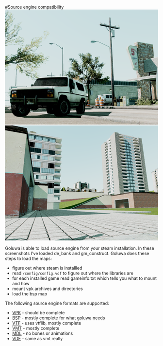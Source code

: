 #Source engine compatibility
![ScreenShot](https://raw.githubusercontent.com/CapsAdmin/goluwa-assets/master/extras/screenshots/de_bank.png)
![ScreenShot](https://raw.githubusercontent.com/CapsAdmin/goluwa-assets/master/extras/screenshots/gm_construct.png)

Goluwa is able to load source engine from your steam installation.
In these screenshots I've loaded de_bank and gm_construct. Goluwa does these steps to load the maps:

* figure out where steam is installled
* read `/config/config.vdf` to figure out where the libraries are
* for each installed game read gameinfo.txt which tells you what to mount and how
* mount vpk archives and directories
* load the bsp map

The following source engine formats are supported:

* [VPK](src/lua/libraries/filesystem/files/vpk.lua) - should be complete
* [BSP](src/lua/libraries/steam/bsp.lua) - mostly complete for what goluwa needs
* [VTF](src/lua/build/vtflib/libVTFLib.lua) - uses vtflib, mostly complete
* [VMT](src/lua/libraries/steam/vmt.lua) - mostly complete
* [MDL](src/lua/libraries/steam/mdl.lua) - no bones or animations
* [VDF](src/lua/libraries/steam/steam.lua) - same as vmt really
